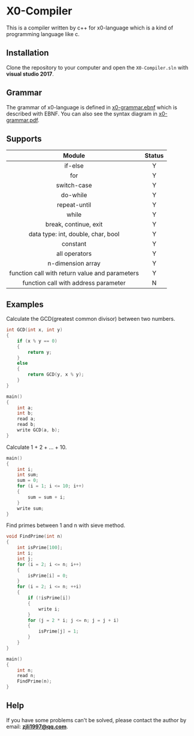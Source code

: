 # X0-Compiler
This is a compiler written by c++ for x0-language which is a kind of programming language like c.

## Installation

Clone the repository to your computer and open the `X0-Compiler.sln` with **visual studio 2017**.

## Grammar

The grammar of x0-language is defined in [x0-grammar.ebnf](https://github.com/GooCoder/X0-Compiler/blob/master/X0-Compiler/x0-grammar/x0-grammar.ebnf) which is described with EBNF. You can also see the syntax diagram in [x0-grammar.pdf](https://github.com/GooCoder/X0-Compiler/blob/master/X0-Compiler/x0-grammar/x0-grammar.pdf).

## Supports

|                     Module                     | Status |
| :--------------------------------------------: | :----: |
|                    if-else                     |   Y    |
|                      for                       |   Y    |
|                  switch-case                   |   Y    |
|                    do-while                    |   Y    |
|                  repeat-until                  |   Y    |
|                     while                      |   Y    |
|             break, continue, exit              |   Y    |
|       data type: int, double, char, bool       |   Y    |
|                    constant                    |   Y    |
|                 all operators                  |   Y    |
|               n-dimension array                |   Y    |
| function call with return value and parameters |   Y    |
|      function call with address parameter      |   N    |

## Examples

Calculate the GCD(greatest common divisor) between two numbers.

```c++
int GCD(int x, int y)
{
	if (x % y == 0)
	{
		return y;
	}
	else
	{
		return GCD(y, x % y);
	}
}

main()
{
    int a;
    int b;
    read a;
    read b;
    write GCD(a, b);
}
```

Calculate 1 + 2 + ... + 10.

```c++
main()
{
	int i;
	int sum;
	sum = 0;
	for (i = 1; i <= 10; i++)
	{
		sum = sum + i;
	}
	write sum;
}
```

Find primes between 1 and n with sieve method.

```c++
void FindPrime(int n)
{
	int isPrime[100];
	int i;
	int j;
	for (i = 2; i <= n; i++)
	{
		isPrime[i] = 0;
	}
	for (i = 2; i <= n; ++i)
	{
  		if (!isPrime[i])
  		{
			write i;
  		}
  		for (j = 2 * i; j <= n; j = j + i)
  		{
			isPrime[j] = 1;
  		}
	}
}

main()
{
	int n;
	read n;
	FindPrime(n);
}
```
## Help

If you have some problems can't be solved, please contact the author by email: **zjli1997@qq.com**.
